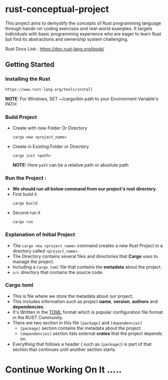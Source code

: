 # rust-conceptual-project
This project aims to demystify the concepts of Rust programming language through hands-on coding exercises and real-world examples. It targets individuals with basic programming experience who are eager to learn Rust but find its abstractions and ownership system challenging.

Rust Docs Link : https://doc.rust-lang.org/book/

## Getting Started
### Installing the Rust 
```
https://www.rust-lang.org/tools/install
``` 
**NOTE**: For Windows, SET ~/cargo/bin path to your Environment Variable's PATH

### Build Project
- Create with new Folder Or Directory
    ```
    cargo new <project_name>
    ```
- Create in Existing Folder or Directory 
    ```
    cargo init <path>
    ```
    **NOTE:** Here `path` can be a relative path or absolute path

### Run the Project : 
- **We should run all below command from our project's root directory**.
 - First build it
    ```
    cargo build
    ```
 - Second run it
    ```
    cargo run
    ```

### Explanation of Initial Project
 - The `cargo new <project_name>` command creates a new Rust Project in a directory called `<project_name>`.
 - The Directory contains several files and directories that **Cargo** uses to manage the project.
 - Including a `Cargo.toml` file that contains the **metadata** about the project.
 - `src` directory that contains the source code.    

### Cargo.toml
- This is file where we store the metadata about our project.
- This includes information such as project **name**, **version**, **authors** and **dependencies**.
- It's Written in the [TOML](https://toml.io/en/) format which is popular configuration file format in the RUST Community.
- There are two section in this file `[package]` and `[dependencies]`
    - `[package]` section contains the metadata about the project.
    - `[dependencies]` section lists external **crates** that the project depends on.
- Everything that follows a header ( such as `[package]`) is part of that section that continues until another section starts.


# Continue Working On It .....